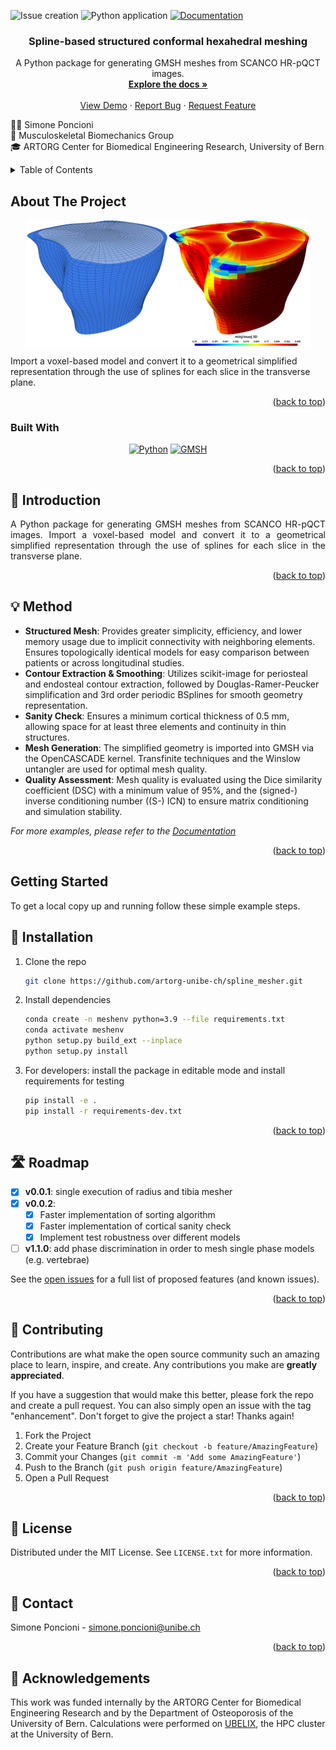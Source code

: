 <!-- PROJECT SHIELDS -->
<!--
*** I'm using markdown "reference style" links for readability.
*** Reference links are enclosed in brackets [ ] instead of parentheses ( ).
*** See the bottom of this document for the declaration of the reference variables
*** for contributors-url, forks-url, etc. This is an optional, concise syntax you may use.
*** https://www.markdownguide.org/basic-syntax/#reference-style-links
-->

![Issue creation][todo_to_issue]
![Python application][pyapp]
[![Documentation](https://github.com/artorg-unibe-ch/spline_mesher/actions/workflows/docs.yml/badge.svg)](https://github.com/artorg-unibe-ch/spline_mesher/actions/workflows/docs.yml)

<h3 align="center">Spline-based structured conformal hexahedral meshing</h3>

  <p align="center">
    A Python package for generating GMSH meshes from SCANCO HR-pQCT images.
    <br />
    <a href="https://artorg-unibe-ch.github.io/spline_mesher/"><strong>Explore the docs »</strong></a>
    <br />
    <br />
    <a href="https://github.com/artorg-unibe-ch/spline_mesher/blob/master/examples/standalone_execution.ipynb">View Demo</a>
    ·
    <a href="https://github.com/artorg-unibe-ch/spline_mesher/issues">Report Bug</a>
    ·
    <a href="https://github.com/artorg-unibe-ch/spline_mesher/issues">Request Feature</a>
  </p>
</div>

👷🏼 Simone Poncioni<br>🦴 Musculoskeletal Biomechanics Group<br>🎓 ARTORG Center for Biomedical Engineering Research, University of Bern


<!-- TABLE OF CONTENTS -->
<details>
  <summary>Table of Contents</summary>
  <ol>
    <li>
      <a href="#about-the-project">About The Project</a>
      <ul>
        <li><a href="#built-with">Built With</a></li>
      </ul>
    </li>
    <li>
      <a href="#getting-started">Getting Started</a>
      <ul>
        <li><a href="#prerequisites">Prerequisites</a></li>
        <li><a href="#installation">Installation</a></li>
      </ul>
    </li>
    <li><a href="#usage">Usage</a></li>
    <li><a href="#roadmap">Roadmap</a></li>
    <li><a href="#contributing">Contributing</a></li>
    <li><a href="#license">License</a></li>
    <li><a href="#contact">Contact</a></li>
    <li><a href="#acknowledgments">Acknowledgments</a></li>
  </ol>
</details>

<!-- ABOUT THE PROJECT -->
## About The Project

<div style="display: flex; justify-content: center;">
  <img src="https://github.com/artorg-unibe-ch/spline_mesher/blob/master/src/pyhexspline/docs/img/mesh-example01.png" alt="Spline-mesher01" style="width: 45%;">
  <img src="https://github.com/artorg-unibe-ch/spline_mesher/blob/master/src/pyhexspline/docs/img/mesh-example02.png" alt="Spline-mesher02" style="width: 45%;">
</div>




Import a voxel-based model and convert it to a geometrical simplified representation through the use of splines for each slice in the transverse plane.

<p align="right">(<a href="#readme-top">back to top</a>)</p>

### Built With

<p align="center">
  <a href="https://www.python.org/"><img src="https://upload.wikimedia.org/wikipedia/commons/c/c3/Python-logo-notext.svg" alt="Python" width="100" height="100"></a>
  <a href="https://gmsh.info/"><img src="https://gitlab.onelab.info/uploads/-/system/project/avatar/3/gmsh.png" alt="GMSH" width="100" height="100"></a>
</p>


<p align="right">(<a href="#readme-top">back to top</a>)</p>


## 📝 Introduction

<p style='text-align: justify;'> A Python package for generating GMSH meshes from SCANCO HR-pQCT images. Import a voxel-based model and convert it to a geometrical simplified representation through the use of splines for each slice in the transverse plane. </p>

<p align="right">(<a href="#readme-top">back to top</a>)</p>

## 💡 Method

- **Structured Mesh**: Provides greater simplicity, efficiency, and lower memory usage due to implicit connectivity with neighboring elements. Ensures topologically identical models for easy comparison between patients or across longitudinal studies.
- **Contour Extraction & Smoothing**: Utilizes scikit-image for periosteal and endosteal contour extraction, followed by Douglas-Ramer-Peucker simplification and 3rd order periodic BSplines for smooth geometry representation.
- **Sanity Check**: Ensures a minimum cortical thickness of 0.5 mm, allowing space for at least three elements and continuity in thin structures.
- **Mesh Generation**: The simplified geometry is imported into GMSH via the OpenCASCADE kernel. Transfinite techniques and the Winslow untangler are used for optimal mesh quality.
- **Quality Assessment**: Mesh quality is evaluated using the Dice similarity coefficient (DSC) with a minimum value of 95%, and the (signed-) inverse conditioning number ((S-) ICN) to ensure matrix conditioning and simulation stability.


_For more examples, please refer to the [Documentation](https://artorg-unibe-ch.github.io/spline_mesher/)_

<p align="right">(<a href="#readme-top">back to top</a>)</p>

<!-- GETTING STARTED -->
## Getting Started

To get a local copy up and running follow these simple example steps.

## 🔧 Installation

1. Clone the repo

   ```sh
   git clone https://github.com/artorg-unibe-ch/spline_mesher.git
   ```

2. Install dependencies

   ```sh
   conda create -n meshenv python=3.9 --file requirements.txt
   conda activate meshenv
   python setup.py build_ext --inplace
   python setup.py install
   ```

3. For developers: install the package in editable mode and install requirements for testing

   ```sh
   pip install -e .
   pip install -r requirements-dev.txt
   ```

<p align="right">(<a href="#readme-top">back to top</a>)</p>


<!-- ROADMAP -->
## 🛣️ Roadmap

- [x] __v0.0.1__: single execution of radius and tibia mesher
- [x] __v0.0.2__:
  - [x] Faster implementation of sorting algorithm
  - [x] Faster implementation of cortical sanity check
  - [x] Implement test robustness over different models
- [ ] __v1.1.0__: add phase discrimination in order to mesh single phase models (e.g. vertebrae)

See the [open issues](https://github.com/artorg-unibe-ch/spline_mesher/issues) for a full list of proposed features (and known issues).

<p align="right">(<a href="#readme-top">back to top</a>)</p>

<!-- CONTRIBUTING -->
## 🤝 Contributing

Contributions are what make the open source community such an amazing place to learn, inspire, and create. Any contributions you make are __greatly appreciated__.

If you have a suggestion that would make this better, please fork the repo and create a pull request. You can also simply open an issue with the tag "enhancement".
Don't forget to give the project a star! Thanks again!

1. Fork the Project
2. Create your Feature Branch (`git checkout -b feature/AmazingFeature`)
3. Commit your Changes (`git commit -m 'Add some AmazingFeature'`)
4. Push to the Branch (`git push origin feature/AmazingFeature`)
5. Open a Pull Request

<p align="right">(<a href="#readme-top">back to top</a>)</p>

<!-- LICENSE -->
## 📜 License

Distributed under the MIT License. See `LICENSE.txt` for more information.

<p align="right">(<a href="#readme-top">back to top</a>)</p>

<!-- CONTACT -->
## 📧 Contact

Simone Poncioni - simone.poncioni@unibe.ch

<p align="right">(<a href="#readme-top">back to top</a>)</p>

<!-- MARKDOWN LINKS & IMAGES -->
<!-- https://www.markdownguide.org/basic-syntax/#reference-style-links -->
[issues-url]: https://github.com/artorg-unibe-ch/spline_mesher/issues

[Python-url]: https://www.python.org/
[GMSH-url]: http://gmsh.info/
[pyapp]: https://github.com/artorg-unibe-ch/spline_mesher/actions/workflows/python-app.yml/badge.svg
[todo_to_issue]: https://github.com/artorg-unibe-ch/spline_mesher/actions/workflows/todo_to_issue.yml/badge.svg

## 🙏 Acknowledgements
This work was funded internally by the ARTORG Center for Biomedical Engineering Research and by the Department of Osteoporosis of the University of Bern. Calculations were performed on <a href="https://www.id.unibe.ch/hpc">UBELIX</a>, the HPC cluster at the University of Bern.

